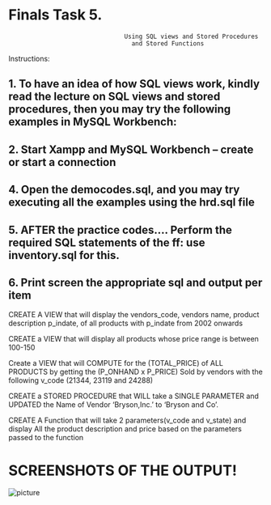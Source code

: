 # Finals Task 5.
                                    Using SQL views and Stored Procedures 
                                      and Stored Functions
Instructions: 

## 1. To have an idea of how SQL views work, kindly read the lecture on SQL views and stored procedures, then you may try the following examples in MySQL Workbench: 
## 2. Start Xampp and MySQL Workbench – create or start a connection 
## 4. Open the democodes.sql, and you may try executing all the examples using the hrd.sql file

## 5. AFTER the practice codes…. Perform the required SQL statements of the ff: use inventory.sql for this.

## 6. Print screen the appropriate sql and output per item
CREATE A VIEW that will display the vendors_code, vendors name, product description p_indate, of all products with p_indate from 2002 onwards

CREATE a VIEW that will display all products whose price range is between 100-150

Create a VIEW that will COMPUTE for the (TOTAL_PRICE) of ALL PRODUCTS by getting the (P_ONHAND x P_PRICE) Sold by vendors with the following v_code (21344, 23119 and 24288)


CREATE a STORED PROCEDURE that WILL take a SINGLE PARAMETER and UPDATED the Name of Vendor ‘Bryson,Inc.’ to ‘Bryson and Co’.


CREATE A Function that will take 2 parameters(v_code and v_state) and display All the product description and price based on the parameters passed to the function

# SCREENSHOTS OF THE OUTPUT! 

![picture](https://private-user-images.githubusercontent.com/201302626/441704630-936efb6b-d2f6-4883-be4e-1c543882a7a6.png?jwt=eyJhbGciOiJIUzI1NiIsInR5cCI6IkpXVCJ9.eyJpc3MiOiJnaXRodWIuY29tIiwiYXVkIjoicmF3LmdpdGh1YnVzZXJjb250ZW50LmNvbSIsImtleSI6ImtleTUiLCJleHAiOjE3NDcxMTg5NjQsIm5iZiI6MTc0NzExODY2NCwicGF0aCI6Ii8yMDEzMDI2MjYvNDQxNzA0NjMwLTkzNmVmYjZiLWQyZjYtNDg4My1iZTRlLTFjNTQzODgyYTdhNi5wbmc_WC1BbXotQWxnb3JpdGhtPUFXUzQtSE1BQy1TSEEyNTYmWC1BbXotQ3JlZGVudGlhbD1BS0lBVkNPRFlMU0E1M1BRSzRaQSUyRjIwMjUwNTEzJTJGdXMtZWFzdC0xJTJGczMlMkZhd3M0X3JlcXVlc3QmWC1BbXotRGF0ZT0yMDI1MDUxM1QwNjQ0MjRaJlgtQW16LUV4cGlyZXM9MzAwJlgtQW16LVNpZ25hdHVyZT05NDVhYjg5NGMxMGU3MjNiNDU5YzU3ZWZkMjdkYzVlN2IwZWRmOThjYjQ5NjVjMzg5NTA1MTdhMzA1MDA0YTIxJlgtQW16LVNpZ25lZEhlYWRlcnM9aG9zdCJ9.aH0nJ-3Q-zv0yh-3mzNCsj8VlpdMEPC86PZNE1An8hc)


